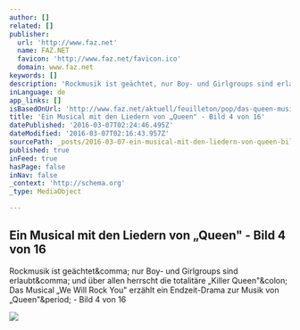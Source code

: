 ```yaml
---
author: []
related: []
publisher:
  url: 'http://www.faz.net'
  name: FAZ.NET
  favicon: 'http://www.faz.net/favicon.ico'
  domain: www.faz.net
keywords: []
description: 'Rockmusik ist geächtet, nur Boy- und Girlgroups sind erlaubt, und über allen herrscht die totalitäre „Killer Queen": Das Musical „We Will Rock You" erzählt ein Endzeit-Drama zur Musik von „Queen". - Bild 4 von 16'
inLanguage: de
app_links: []
isBasedOnUrl: 'http://www.faz.net/aktuell/feuilleton/pop/das-queen-musical-sieger-sehen-anders-aus-1198024/wuchtbrummig-brigitte-oelke-1206568.html'
title: 'Ein Musical mit den Liedern von „Queen" - Bild 4 von 16'
datePublished: '2016-03-07T02:24:46.495Z'
dateModified: '2016-03-07T02:16:43.957Z'
sourcePath: _posts/2016-03-07-ein-musical-mit-den-liedern-von-queen-bild-4-von-16.md
published: true
inFeed: true
hasPage: false
inNav: false
_context: 'http://schema.org'
_type: MediaObject

---
```

<article style=""><h1>Ein Musical mit den Liedern von „Queen" - Bild 4 von 16</h1><p>Rockmusik ist geächtet&amp;comma; nur Boy- und Girlgroups sind erlaubt&amp;comma; und über allen herrscht die totalitäre „Killer Queen"&amp;colon; Das Musical „We Will Rock You" erzählt ein Endzeit-Drama zur Musik von „Queen"&amp;period; - Bild 4 von 16</p><img src="http://media0.faz.net/ppmedia/aktuell/feuilleton/1763605573/1.206568/wuchtbrummig-brigitte-oelke.jpg" /></article>